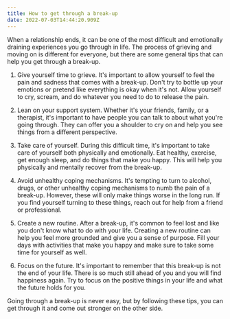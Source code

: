 ```yaml
---
title: How to get through a break-up
date: 2022-07-03T14:44:20.909Z
---
```


When a relationship ends, it can be one of the most difficult and emotionally draining experiences you go through in life. The process of grieving and moving on is different for everyone, but there are some general tips that can help you get through a break-up.

1. Give yourself time to grieve. It's important to allow yourself to feel the pain and sadness that comes with a break-up. Don't try to bottle up your emotions or pretend like everything is okay when it's not. Allow yourself to cry, scream, and do whatever you need to do to release the pain.

2. Lean on your support system. Whether it's your friends, family, or a therapist, it's important to have people you can talk to about what you're going through. They can offer you a shoulder to cry on and help you see things from a different perspective.

3. Take care of yourself. During this difficult time, it's important to take care of yourself both physically and emotionally. Eat healthy, exercise, get enough sleep, and do things that make you happy. This will help you physically and mentally recover from the break-up.

4. Avoid unhealthy coping mechanisms. It's tempting to turn to alcohol, drugs, or other unhealthy coping mechanisms to numb the pain of a break-up. However, these will only make things worse in the long run. If you find yourself turning to these things, reach out for help from a friend or professional.

5. Create a new routine. After a break-up, it's common to feel lost and like you don't know what to do with your life. Creating a new routine can help you feel more grounded and give you a sense of purpose. Fill your days with activities that make you happy and make sure to take some time for yourself as well.

6. Focus on the future. It's important to remember that this break-up is not the end of your life. There is so much still ahead of you and you will find happiness again. Try to focus on the positive things in your life and what the future holds for you.

Going through a break-up is never easy, but by following these tips, you can get through it and come out stronger on the other side.
